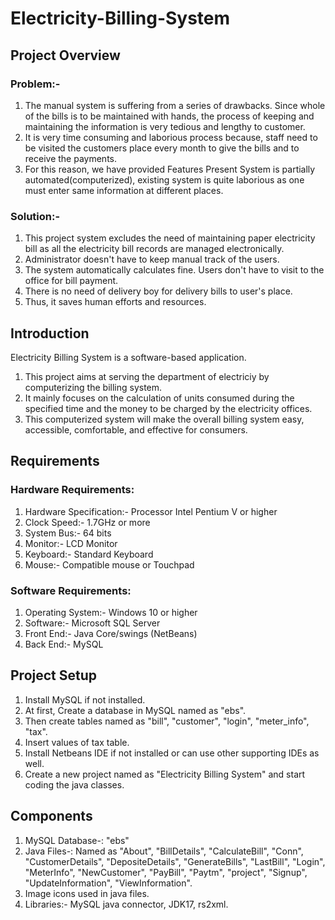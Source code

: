 # Electricity-Billing-System

## Project Overview
### Problem:- 
1. The manual system is suffering from a series of drawbacks. Since whole of the bills is to be maintained with hands, the process of keeping and maintaining the information is very tedious and lengthy to customer.
2. It is very time consuming and laborious process because, staff need to be visited the customers place every month to give the bills and to receive the payments.
3. For this reason, we have provided Features Present System is partially automated(computerized), existing system is quite laborious as one must enter same information at different places.

### Solution:-
1. This project system excludes the need of maintaining paper electricity bill as all the electricity bill records are managed electronically.
2. Administrator doesn't have to keep manual track of the users.
3. The system automatically calculates fine. Users don't have to visit to the office for bill payment.
4. There is no need of delivery boy for delivery bills to user's place.
5. Thus, it saves human efforts and resources.

## Introduction
Electricity Billing System is a software-based application.
1. This project aims at serving the department of electriciy by computerizing the billing system.
2. It mainly focuses on the calculation of units consumed during the specified time and the money to be charged by the electricity offices.
3. This computerized system will make the overall billing system easy, accessible, comfortable, and effective for consumers.

## Requirements
### Hardware Requirements:
1. Hardware Specification:- Processor Intel Pentium V or higher
2. Clock Speed:- 1.7GHz or more
3. System Bus:- 64 bits
4. Monitor:- LCD Monitor
5. Keyboard:- Standard Keyboard
6. Mouse:- Compatible mouse or Touchpad

### Software Requirements:
1. Operating System:- Windows 10 or higher
2. Software:- Microsoft SQL Server
3. Front End:- Java Core/swings (NetBeans)
4. Back End:- MySQL

## Project Setup
1. Install MySQL if not installed.
2. At first, Create a database in MySQL named as "ebs".
3. Then create tables named as "bill", "customer", "login", "meter_info", "tax".
4. Insert values of tax table.
5. Install Netbeans IDE if not installed or can use other supporting IDEs as well.
6. Create a new project named as "Electricity Billing System" and start coding the java classes.

## Components
1. MySQL Database-: "ebs"
2. Java Files-: Named as "About", "BillDetails", "CalculateBill", "Conn", "CustomerDetails", "DepositeDetails", "GenerateBills", "LastBill", "Login", "MeterInfo", "NewCustomer", "PayBill", "Paytm", "project", "Signup", "UpdateInformation", "ViewInformation".
3. Image icons used in java files.
4. Libraries:- MySQL java connector, JDK17, rs2xml.


















